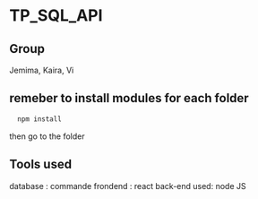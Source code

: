 # TP_SQL_API
## Group
Jemima, Kaira, Vi 
## remeber to install modules for each folder
```bash
  npm install 
```
then go to the folder

## Tools used
database : commande
frondend : react
back-end used: node JS
